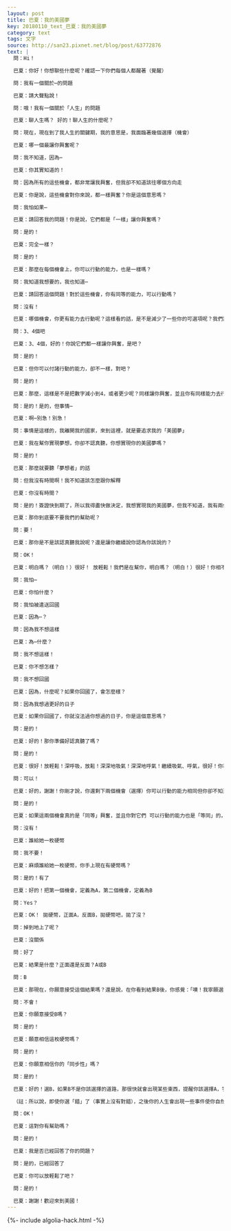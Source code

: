 ```yaml
---
layout: post
title: 巴夏：我的美國夢
key: 20180110_text_巴夏：我的美國夢
category: text
tags: 文字
source: http://san23.pixnet.net/blog/post/63772876
text: |
  問：Hi！

  巴夏：你好！你想聊些什麼呢？確認一下你們每個人都醒著（覺醒）

  問：我有一個關於⋯的問題

  巴夏：請大聲點說！

  問：哦！我有一個關於「人生」的問題

  巴夏：聊人生嗎？ 好的！聊人生的什麼呢？

  問：現在，現在到了我人生的關鍵期，我的意思是，我面臨著幾個選擇（機會）

  巴夏：哪一個最讓你興奮呢？

  問：我不知道，因為⋯

  巴夏：你其實知道的！

  問：因為所有的這些機會，都非常讓我興奮，但我卻不知道該往哪個方向走

  巴夏：你是說，這些機會對你來說，都一樣興奮？你是這個意思嗎？

  問：我怕如果⋯

  巴夏：請回答我的問題！你是說，它們都是「一樣」讓你興奮嗎？

  問：是的！

  巴夏：完全一樣？

  問：是的！

  巴夏：那麼在每個機會上，你可以行動的能力，也是一樣嗎？

  問：我知道我想要的，我也知道⋯

  巴夏：請回答這個問題！對於這些機會，你有同等的能力，可以行動嗎？

  問：沒有！

  巴夏：哪個機會，你更有能力去行動呢？這樣看的話，是不是減少了一些你的可選項呢？我們談論的你的機會，有幾個？5個？10個？

  問：3、4個吧

  巴夏：3、4個，好的！你說它們都一樣讓你興奮，是吧？

  問：是的！

  巴夏：但你可以付諸行動的能力，卻不一樣，對吧？

  問：是的！

  巴夏：那麼，這樣是不是把數字減小到4，或者更少呢？同樣讓你興奮，並且你有同樣能力去行動的機會，這樣有多少個呢？兩個？

  問：是的！是的，但事情⋯

  巴夏：啊⋯別急！別急！

  問：事情是這樣的，我離開我的國家，來到這裡，就是要追求我的「美國夢」

  巴夏：我在幫你實現夢想，你卻不認真聽，你想實現你的美國夢嗎？

  問：是的！

  巴夏：那麼就要聽「夢想者」的話

  問：但我沒有時間啊！我不知道該怎麼跟你解釋

  巴夏：你沒有時間？

  問：是的！簽證快到期了，所以我得盡快做決定，我想實現我的美國夢，但我不知道，我有兩個機會，但我不知道，他會不會幫我留下來

  巴夏：那你到底要不要我們的幫助呢？

  問：要！

  巴夏：那你是不是該認真聽我說呢？還是讓你繼續說你認為你該說的？

  問：OK！

  巴夏：明白嗎？（明白！）很好！ 放輕鬆！我們是在幫你，明白嗎？（明白！）很好！你相不相信你的生活？（生命、人生）

  問：我怕⋯

  巴夏：你怕什麼？

  問：我怕被遣送回國

  巴夏：因為⋯？

  問：因為我不想這樣

  巴夏：為⋯什麼？

  問：我不想這樣！

  巴夏：你不想怎樣？

  問：我不想回國

  巴夏：因為，什麼呢？如果你回國了，會怎麼樣？

  問：因為我想過更好的日子

  巴夏：如果你回國了，你就沒法過你想過的日子，你是這個意思嗎？

  問：是的！

  巴夏：好的！那你準備好認真聽了嗎？

  問：是的！

  巴夏：很好！放輕鬆！深呼吸，放鬆！深深地吸氣！深深地呼氣！繼續吸氣、呼氣，很好！你準備好了沒？我們繼續，你可以回答幾個問題嗎？

  問：可以！

  巴夏：好的，謝謝！你剛才說，你還剩下兩個機會（選擇）你可以行動的能力相同但你卻不知道要選哪一個，是吧？

  問：是的！

  巴夏：如果這兩個機會真的是「同等」興奮，並且你對它們 可以行動的能力也是「等同」的，那麼，你可以這麼做，你有一枚硬幣嗎？

  問：沒有！

  巴夏：誰給她一枚硬幣

  問：我不要！

  巴夏：麻煩誰給她一枚硬幣，你手上現在有硬幣嗎？

  問：是的！有了

  巴夏：好的！把第一個機會，定義為A，第二個機會，定義為B

  問：Yes？

  巴夏：OK！ 拋硬幣，正面A，反面B，拋硬幣吧，拋了沒？

  問：掉到地上了呢？

  巴夏：沒關係

  問：好了

  巴夏：結果是什麼？正面還是反面？A或B

  問：B

  巴夏：那現在，你願意接受這個結果嗎？還是說，在你看到結果B後，你感覺：「噢！我寧願選擇A」

  問：不會！

  巴夏：你願意接受B嗎？

  問：是的！

  巴夏：願意相信這枚硬幣嗎？

  問：是的！

  巴夏：你願意相信你的「同步性」嗎？

  問：是的！

  巴夏：好的！選B，如果B不是你該選擇的道路，那很快就會出現某些東西，提醒你該選擇A，宇宙的同步性就是這麼運作的，你能理解嗎？

  （註：所以說，即使你選「錯」了（事實上沒有對錯），之後你的人生會出現一些事件使你自然而然的逐步修正你的選擇，然後踏上你該走的道路，那是對每個人成長來說獨一無二的進化之路，所以在宇宙角度來看，你總是在對的地方，體驗你要體驗的，這些都是你成長的資糧，沒有所謂的錯誤。）

  問：OK！

  巴夏：這對你有幫助嗎？

  問：是的！

  巴夏：我是否已經回答了你的問題？

  問：是的，已經回答了

  巴夏：你可以放輕鬆了吧？

  問：是的！

  巴夏：謝謝！歡迎來到美國！
---
```


{%- include algolia-hack.html -%}
